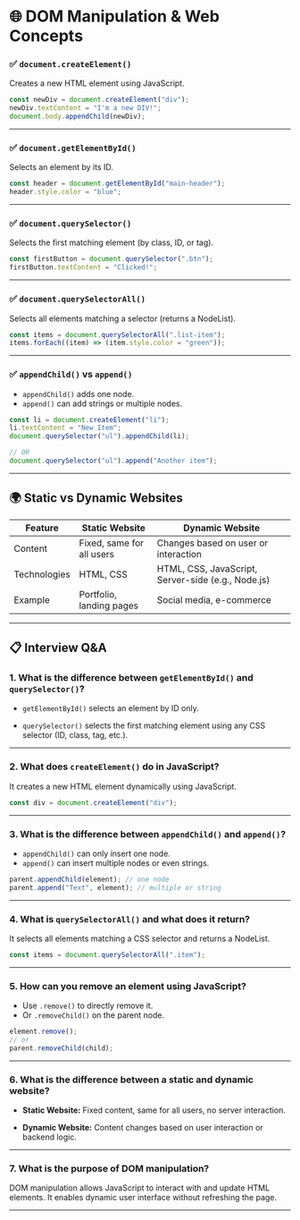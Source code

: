 # 🌐 DOM Manipulation & Web Concepts

### ✅ `document.createElement()`

Creates a new HTML element using JavaScript.

```js
const newDiv = document.createElement("div");
newDiv.textContent = "I'm a new DIV!";
document.body.appendChild(newDiv);
```

---

### ✅ `document.getElementById()`

Selects an element by its ID.

```js
const header = document.getElementById("main-header");
header.style.color = "blue";
```

---

### ✅ `document.querySelector()`

Selects the first matching element (by class, ID, or tag).

```js
const firstButton = document.querySelector(".btn");
firstButton.textContent = "Clicked!";
```

---

### ✅ `document.querySelectorAll()`

Selects all elements matching a selector (returns a NodeList).

```js
const items = document.querySelectorAll(".list-item");
items.forEach((item) => (item.style.color = "green"));
```

---

### ✅ `appendChild()` vs `append()`

- `appendChild()` adds one node.
- `append()` can add strings or multiple nodes.

```js
const li = document.createElement("li");
li.textContent = "New Item";
document.querySelector("ul").appendChild(li);

// OR
document.querySelector("ul").append("Another item");
```

---

## 🌍 Static vs Dynamic Websites

| Feature      | Static Website            | Dynamic Website                                    |
| ------------ | ------------------------- | -------------------------------------------------- |
| Content      | Fixed, same for all users | Changes based on user or interaction               |
| Technologies | HTML, CSS                 | HTML, CSS, JavaScript, Server-side (e.g., Node.js) |
| Example      | Portfolio, landing pages  | Social media, e-commerce                           |

---

## 📋 Interview Q&A

### 1. What is the difference between `getElementById()` and `querySelector()`?

- `getElementById()` selects an element by ID only.

- `querySelector()` selects the first matching element using any CSS selector (ID, class, tag, etc.).

---

### 2. What does `createElement()` do in JavaScript?

It creates a new HTML element dynamically using JavaScript.

```js
const div = document.createElement("div");
```

---

### 3. What is the difference between `appendChild()` and `append()`?

- `appendChild()` can only insert one node.
- `append()` can insert multiple nodes or even strings.

```js
parent.appendChild(element); // one node
parent.append("Text", element); // multiple or string
```

---

### 4. What is `querySelectorAll()` and what does it return?

It selects all elements matching a CSS selector and returns a NodeList.

```js
const items = document.querySelectorAll(".item");
```

---

### 5. How can you remove an element using JavaScript?

- Use `.remove()` to directly remove it.
- Or `.removeChild()` on the parent node.

```js
element.remove();
// or
parent.removeChild(child);
```

---

### 6. What is the difference between a static and dynamic website?

- **Static Website:** Fixed content, same for all users, no server interaction.

- **Dynamic Website:** Content changes based on user interaction or backend logic.

---

### 7. What is the purpose of DOM manipulation?

DOM manipulation allows JavaScript to interact with and update HTML elements. It enables dynamic user interface without refreshing the page.

---
